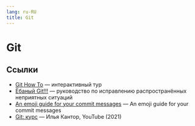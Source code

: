 ```yaml
---
lang: ru-RU 
title: Git
---
```

# Git

## Ссылки
- [Git How To](https://githowto.com/ru) — интерактивный тур
- [Ёбаный Git!!!](https://ohshitgit.com/ru) — руководство по исправлению распространённых неприятных ситуаций
- [An emoji guide for your commit messages](https://gitmoji.dev/) — An emoji guide for your commit messages
- [Git: курс](https://www.youtube.com/playlist?list=PLDyvV36pndZFHXjXuwA_NywNrVQO0aQqb) — Илья Кантор, YouTube (2021)
